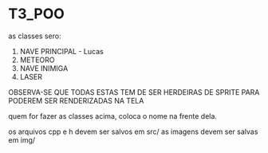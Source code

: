 # T3_POO

as classes sero:
1. NAVE PRINCIPAL - Lucas
2. METEORO
3. NAVE INIMIGA
4. LASER

OBSERVA-SE QUE TODAS ESTAS TEM DE SER HERDEIRAS DE SPRITE PARA PODEREM SER RENDERIZADAS NA TELA

quem for fazer as classes acima, coloca o nome na frente dela.

os arquivos cpp e h devem ser salvos em src/
as imagens devem ser salvas em img/
